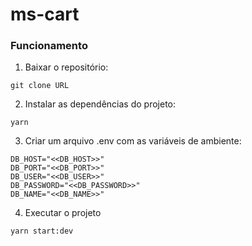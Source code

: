 # ms-cart

### Funcionamento

1. Baixar o repositório:

~~~
git clone URL
~~~

2. Instalar as dependências do projeto:

~~~
yarn
~~~

3. Criar um arquivo .env com as variáveis de ambiente:

~~~
DB_HOST="<<DB_HOST>>"
DB_PORT="<<DB_PORT>>"
DB_USER="<<DB_USER>>"
DB_PASSWORD="<<DB_PASSWORD>>"
DB_NAME="<<DB_NAME>>"
~~~

4. Executar o projeto

~~~
yarn start:dev
~~~